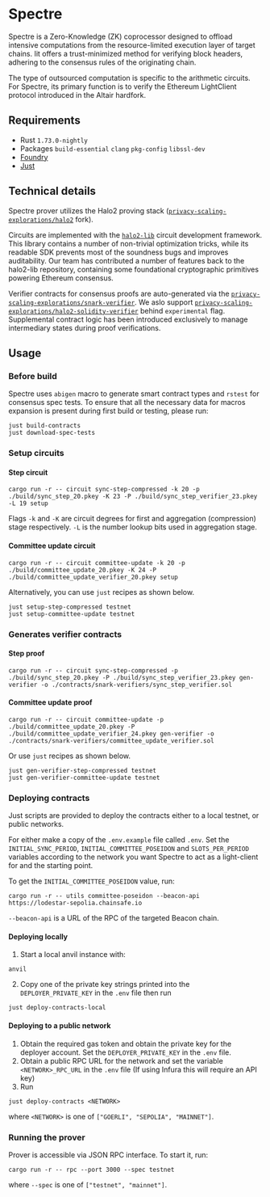 # Spectre

Spectre is a Zero-Knowledge (ZK) coprocessor designed to offload intensive computations from the resource-limited execution layer of target chains. Iit offers a trust-minimized method for verifying block headers, adhering to the consensus rules of the originating chain.

The type of outsourced computation is specific to the arithmetic circuits. For Spectre, its primary function is to verify the Ethereum LightClient protocol introduced in the Altair hardfork.

## Requirements
- Rust `1.73.0-nightly`
- Packages `build-essential` `clang` `pkg-config` `libssl-dev`
- [Foundry](https://book.getfoundry.sh/getting-started/installation)
- [Just](https://just.systems/man/en/)

## Technical details

Spectre prover utilizes the Halo2 proving stack ([`privacy-scaling-explorations/halo2`](https://github.com/privacy-scaling-explorations/halo2) fork).

Circuits are implemented with the [`halo2-lib`](https://github.com/axiom-crypto/halo2-lib) circuit development framework. This library contains a number of non-trivial optimization tricks, while its readable SDK prevents most of the soundness bugs and improves auditability. Our team has contributed a number of features back to the halo2-lib repository, containing some foundational cryptographic primitives powering Ethereum consensus.

Verifier contracts for consensus proofs are auto-generated via the [`privacy-scaling-explorations/snark-verifier`](https://github.com/privacy-scaling-explorations/snark-verifier). We aslo support [`privacy-scaling-explorations/halo2-solidity-verifier`](https://github.com/privacy-scaling-explorations/halo2-solidity-verifier) behind `experimental` flag. Supplemental contract logic has been introduced exclusively to manage intermediary states during proof verifications.

## Usage

### Before build

Spectre uses `abigen` macro to generate smart contract types and `rstest` for consensus spec tests. To ensure that all the necessary data for macros expansion is present during first build or testing, please run:

```
just build-contracts
just download-spec-tests
``` 

### Setup circuits

#### Step circuit

```shell
cargo run -r -- circuit sync-step-compressed -k 20 -p ./build/sync_step_20.pkey -K 23 -P ./build/sync_step_verifier_23.pkey -L 19 setup
```
Flags `-k` and `-K` are circuit degrees for first and aggregation (compression) stage respectively. `-L` is the number lookup bits used in aggregation stage.

#### Committee update circuit

```shell
cargo run -r -- circuit committee-update -k 20 -p ./build/committee_update_20.pkey -K 24 -P ./build/committee_update_verifier_20.pkey setup
```

Alternatively, you can use `just` recipes as shown below.

```shell
just setup-step-compressed testnet
just setup-committee-update testnet
```

### Generates verifier contracts

#### Step proof

```shell
cargo run -r -- circuit sync-step-compressed -p ./build/sync_step_20.pkey -P ./build/sync_step_verifier_23.pkey gen-verifier -o ./contracts/snark-verifiers/sync_step_verifier.sol
```

#### Committee update proof

```shell
cargo run -r -- circuit committee-update -p ./build/committee_update_20.pkey -P ./build/committee_update_verifier_24.pkey gen-verifier -o ./contracts/snark-verifiers/committee_update_verifier.sol
```

Or use `just` recipes as shown below.

```shell
just gen-verifier-step-compressed testnet
just gen-verifier-committee-update testnet
```

### Deploying contracts

Just scripts are provided to deploy the contracts either to a local testnet, or public networks.

For either make a copy of the `.env.example` file called `.env`. Set the `INITIAL_SYNC_PERIOD`, `INITIAL_COMMITTEE_POSEIDON` and `SLOTS_PER_PERIOD` variables according to the network you want Spectre to act as a light-client for and the starting point.

To get the `INITIAL_COMMITTEE_POSEIDON` value, run:

```shell
cargo run -r -- utils committee-poseidon --beacon-api https://lodestar-sepolia.chainsafe.io
```

`--beacon-api` is a URL of the RPC of the targeted Beacon chain.

#### Deploying locally

1. Start a local anvil instance with:

```shell
anvil
```

2. Copy one of the private key strings printed into the `DEPLOYER_PRIVATE_KEY` in the `.env` file then run 

```shell
just deploy-contracts-local
```

#### Deploying to a public network

1. Obtain the required gas token and obtain the private key for the deployer account. Set the `DEPLOYER_PRIVATE_KEY` in the `.env` file.
2. Obtain a public RPC URL for the network and set the variable `<NETWORK>_RPC_URL` in the `.env` file (If using Infura this will require an API key)
3. Run

```shell
just deploy-contracts <NETWORK>
```

where `<NETWORK>` is one of `["GOERLI", "SEPOLIA", "MAINNET"]`.

### Running the prover

Prover is accessible via JSON RPC interface. To start it, run:

```shell
cargo run -r -- rpc --port 3000 --spec testnet
```
where `--spec` is one of `["testnet", "mainnet"]`.
